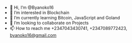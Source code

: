 - 👋 Hi, I’m @Byanoko16
- 👀 I’m interested in Blockchain
- 🌱 I’m currently learning Bitcoin, JavaScript and Goland
- 💞️ I’m looking to collaborate on Projects
- 📫 How to reach me +2347043430741, +2347089772423, byanoko16@gmail.com

<!---
Byanoko16/Byanoko16 is a ✨ special ✨ repository because its `README.md` (this file) appears on your GitHub profile.
You can click the Preview link to take a look at your changes.
--->

